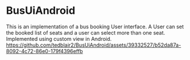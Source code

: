 # BusUiAndroid
This is an implementation of a bus booking User interface. A User can set the booked list of seats and a user can select more than one seat.
Implemented using custom view in Android.
https://github.com/tedblair2/BusUiAndroid/assets/39332527/b52da87a-8092-4c72-86e0-179f4396effb
